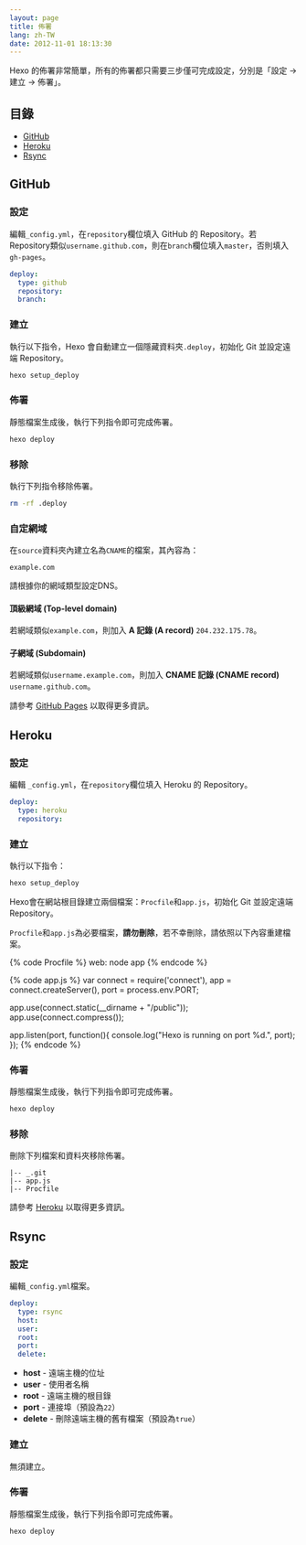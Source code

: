 ```yaml
---
layout: page
title: 佈署
lang: zh-TW
date: 2012-11-01 18:13:30
---
```


Hexo 的佈署非常簡單，所有的佈署都只需要三步僅可完成設定，分別是「設定 → 建立 → 佈署」。

## 目錄

- [GitHub](#github)
- [Heroku](#heroku)
- [Rsync](#rsync)

<a id="github"></a>
## GitHub

### 設定

編輯`_config.yml`，在`repository`欄位填入 GitHub 的 Repository。若 Repository類似`username.github.com`，則在`branch`欄位填入`master`，否則填入`gh-pages`。

``` yaml
deploy:
  type: github
  repository:
  branch:
```

### 建立

執行以下指令，Hexo 會自動建立一個隱藏資料夾`.deploy`，初始化 Git 並設定遠端 Repository。

``` bash
hexo setup_deploy
```

### 佈署

靜態檔案生成後，執行下列指令即可完成佈署。

``` bash
hexo deploy
```

### 移除

執行下列指令移除佈署。

``` bash
rm -rf .deploy
```

### 自定網域

在`source`資料夾內建立名為`CNAME`的檔案，其內容為：

```
example.com
```

請根據你的網域類型設定DNS。

#### 頂級網域 (Top-level domain)

若網域類似`example.com`，則加入 **A 記錄 (A record)** `204.232.175.78`。

#### 子網域 (Subdomain)

若網域類似`username.example.com`，則加入 **CNAME 記錄 (CNAME record)** `username.github.com`。

請參考 [GitHub Pages][1] 以取得更多資訊。

<a id="heroku"></a>
## Heroku

### 設定

編輯 `_config.yml`，在`repository`欄位填入 Heroku 的 Repository。

``` yaml
deploy:
  type: heroku
  repository:
```

### 建立

執行以下指令：

``` bash
hexo setup_deploy
```

Hexo會在網站根目錄建立兩個檔案：`Procfile`和`app.js`，初始化 Git 並設定遠端 Repository。

`Procfile`和`app.js`為必要檔案，**請勿刪除**，若不幸刪除，請依照以下內容重建檔案。

{% code Procfile %}
web: node app
{% endcode %}

{% code app.js %}
var connect = require('connect'),
  app = connect.createServer(),
  port = process.env.PORT;

app.use(connect.static(__dirname + "/public"));
app.use(connect.compress());

app.listen(port, function(){
  console.log("Hexo is running on port %d.", port);
});
{% endcode %}

### 佈署

靜態檔案生成後，執行下列指令即可完成佈署。

``` bash
hexo deploy
```

### 移除

刪除下列檔案和資料夾移除佈署。

``` plain
|-- _.git
|-- app.js
|-- Procfile
```

請參考 [Heroku][2] 以取得更多資訊。

<a id="rsync"></a>
## Rsync

### 設定

編輯`_config.yml`檔案。

``` yaml
deploy:
  type: rsync
  host:
  user:
  root:
  port:
  delete:
```

- **host** - 遠端主機的位址
- **user** - 使用者名稱
- **root** - 遠端主機的根目錄
- **port** - 連接埠（預設為`22`）
- **delete** - 刪除遠端主機的舊有檔案（預設為`true`）

### 建立

無須建立。

### 佈署

靜態檔案生成後，執行下列指令即可完成佈署。

``` bash
hexo deploy
```

[1]: https://help.github.com/articles/setting-up-a-custom-domain-with-pages
[2]: https://devcenter.heroku.com/